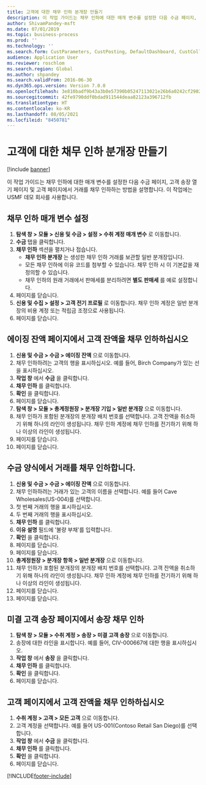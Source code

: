 ```yaml
---
title: 고객에 대한 채무 인하 분개장 만들기
description: 이 작업 가이드는 채무 인하에 대한 매개 변수를 설정한 다음 수금 페이지, 고객 송장 열기 페이지 및 고객 페이지에서 거래를 채무 인하하는 방법을 설명합니다.
author: ShivamPandey-msft
ms.date: 07/01/2019
ms.topic: business-process
ms.prod: ''
ms.technology: ''
ms.search.form: CustParameters, CustPosting, DefaultDashboard, CustCollectionsPoolsListPage, CustWriteOff, LedgerJournalTable, LedgerJournalTransDaily, CustCollections, CustOpenInvoicesListPage, CustTable
audience: Application User
ms.reviewer: roschlom
ms.search.region: Global
ms.author: shpandey
ms.search.validFrom: 2016-06-30
ms.dyn365.ops.version: Version 7.0.0
ms.openlocfilehash: 3e810badf9b43a3b0e57390b05247113021e26b6a0242cf29022274307c5fd56
ms.sourcegitcommit: 42fe9790ddf0bdad911544deaa82123a396712fb
ms.translationtype: HT
ms.contentlocale: ko-KR
ms.lasthandoff: 08/05/2021
ms.locfileid: "8450781"
---
```

# <a name="create-a-write-off-journal-for-a-customer"></a>고객에 대한 채무 인하 분개장 만들기

[!include [banner](../../includes/banner.md)]

이 작업 가이드는 채무 인하에 대한 매개 변수를 설정한 다음 수금 페이지, 고객 송장 열기 페이지 및 고객 페이지에서 거래를 채무 인하하는 방법을 설명합니다. 이 작업에는 USMF 데모 회사를 사용합니다.


## <a name="set-up-the-write-off-parameters"></a>채무 인하 매개 변수 설정
1. **탐색 창 > 모듈 > 신용 및 수금 > 설정 > 수취 계정 매개 변수** 로 이동합니다.
2. **수금** 탭을 클릭합니다.
3. **채무 인하** 섹션을 펼치거나 접습니다.
    - **채무 인하 분개장** 는 생성한 채무 인하 거래를 보관할 일반 분개장입니다.  
    - 모든 채무 인하에 이유 코드를 첨부할 수 있습니다. 채무 인하 시 이 기본값을 재정의할 수 있습니다.  
    - 채무 인하의 원래 거래에서 판매세를 분리하려면 **별도 판매세** 를 예로 설정합니다.  
4. 페이지를 닫습니다.
5. **신용 및 수집 > 설정 > 고객 전기 프로필** 로 이동합니다. 채무 인하 계정은 일반 분개장의 비용 계정 또는 적립금 조정으로 사용됩니다.
6. 페이지를 닫습니다.

## <a name="write-off-a-customer-balance-from-the-aged-balances-page"></a>에이징 잔액 페이지에서 고객 잔액을 채무 인하하십시오
1. **신용 및 수금 > 수금 > 에이징 잔액** 으로 이동합니다.
2. 채무 인하하려는 고객의 행을 표시하십시오. 예를 들어, Birch Company가 있는 선을 표시하십시오.
3. **작업 창** 에서 **수금** 을 클릭합니다.
4. **채무 인하** 를 클릭합니다.
5. **확인** 을 클릭합니다.
6. 페이지를 닫습니다.
7. **탐색 창 > 모듈 > 총계정원장 > 분개장 기입 > 일반 분개장** 으로 이동합니다.
8. 채무 인하가 포함된 분개장의 분개장 배치 번호를 선택합니다. 고객 잔액을 취소하기 위해 하나의 라인이 생성됩니다. 채무 인하 계정에 채무 인하를 전기하기 위해 하나 이상의 라인이 생성됩니다.  
9. 페이지를 닫습니다.
10. 페이지를 닫습니다.

## <a name="write-off-transactions-from-the-collections-form"></a>수금 양식에서 거래를 채무 인하합니다.
1. **신용 및 수금 > 수금 > 에이징 잔액** 으로 이동합니다.
2. 채무 인하하려는 거래가 있는 고객의 이름을 선택합니다. 예를 들어 Cave Wholesales(US-004)를 선택합니다.
3. 첫 번째 거래의 행을 표시하십시오.
4. 두 번째 거래의 행을 표시하십시오.
5. **채무 인하** 를 클릭합니다.
6. **이유 설명** 필드에 '불량 부채'를 입력합니다.
7. **확인** 을 클릭합니다.
8. 페이지를 닫습니다.
9. 페이지를 닫습니다.
10. **총계정원장 > 분개장 항목 > 일반 분개장** 으로 이동합니다.
11. 채무 인하가 포함된 분개장의 분개장 배치 번호를 선택합니다. 고객 잔액을 취소하기 위해 하나의 라인이 생성됩니다. 채무 인하 계정에 채무 인하를 전기하기 위해 하나 이상의 라인이 생성됩니다.  
12. 페이지를 닫습니다.
13. 페이지를 닫습니다.

## <a name="write-off-an-invoice-from-the-open-customers-invoices-page"></a>미결 고객 송장 페이지에서 송장 채무 인하
1. **탐색 창 > 모듈 > 수취 계정 > 송장 > 미결 고객 송장** 으로 이동합니다.
2. 송장에 대한 라인을 표시합니다. 예를 들어, CIV-000667에 대한 행을 표시하십시오.
3. **작업 창** 에서 **송장** 을 클릭합니다.
4. **채무 인하** 를 클릭합니다.
5. **확인** 을 클릭합니다.
6. 페이지를 닫습니다.

## <a name="write-off-a-customer-balance-from-the-customer-page"></a>고객 페이지에서 고객 잔액을 채무 인하하십시오
1. **수취 계정 > 고객 > 모든 고객** 으로 이동합니다.
2. 고객 계정을 선택합니다. 예를 들어 US-001(Contoso Retail San Diego)를 선택합니다.
3. **작업 창** 에서 **수금** 을 클릭합니다.
4. **채무 인하** 를 클릭합니다.
5. **확인** 을 클릭합니다.
6. 페이지를 닫습니다.



[!INCLUDE[footer-include](../../../includes/footer-banner.md)]
